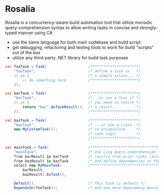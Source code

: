 # Rosalia #

Rosalia is a concurrency-aware build automation tool that utilize monadic query-comprehension syntax to allow writing tasks in concise and strongly-typed manner using C#.

* use the same language for both main codebase and build script
* get debugging, refactoring and testing tools to work for build "scripts" out of the box
* utilize any third-party .NET library for build task purposes

```C#
var fooTask = Task(                   /**********************/
    "fooTask",                        /* define a task as   */
    () => {                           /* a simple action... */
		// do something here          /**********************/
	});

var barTask = Task(                   /**********************/
    "barTask",                        /* ..or use a func if */
    () => {                           /* you need to return */
		return "bar".AsTaskResult();  /* a result...        */
	});                               /**********************/

var bazTask = Task(                   /**********************/ 
	"bazTask",                        /* ...or use a class  */
	new MyCustomTask());              /* to encapsulate     */
                                      /* task logic         */
                                      /**********************/
								   
var mainTask = Task(                  /***********************************************/
	"mainTask",                       /* Use Linq query-comprehension to fetch       */                    
	from barResult in barTask         /* results from prior tasks (actually monads)  */
    from bazResult in bazTask         /* and define dependencies at the same time.   */  
	select new MyMainTask(            /***********************************************/
		barResult,                 
		bazResult).AsTask(),

	Default(),                        /* This task is default */
	DependsOn(fooTask));              /* Add one more dependency manually */
```

